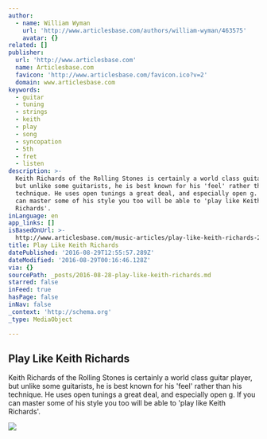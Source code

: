 ```yaml
---
author:
  - name: William Wyman
    url: 'http://www.articlesbase.com/authors/william-wyman/463575'
    avatar: {}
related: []
publisher:
  url: 'http://www.articlesbase.com'
  name: Articlesbase.com
  favicon: 'http://www.articlesbase.com/favicon.ico?v=2'
  domain: www.articlesbase.com
keywords:
  - guitar
  - tuning
  - strings
  - keith
  - play
  - song
  - syncopation
  - 5th
  - fret
  - listen
description: >-
  Keith Richards of the Rolling Stones is certainly a world class guitar player,
  but unlike some guitarists, he is best known for his 'feel' rather than his
  technique. He uses open tunings a great deal, and especially open g. If you
  can master some of his style you too will be able to 'play like Keith
  Richards'.
inLanguage: en
app_links: []
isBasedOnUrl: >-
  http://www.articlesbase.com/music-articles/play-like-keith-richards-2389941.html
title: Play Like Keith Richards
datePublished: '2016-08-29T12:55:57.289Z'
dateModified: '2016-08-29T00:16:46.128Z'
via: {}
sourcePath: _posts/2016-08-28-play-like-keith-richards.md
starred: false
inFeed: true
hasPage: false
inNav: false
_context: 'http://schema.org'
_type: MediaObject

---
```

<article style=""><h1>Play Like Keith Richards</h1><p>Keith Richards of the Rolling Stones is certainly a world class guitar player, but unlike some guitarists, he is best known for his 'feel' rather than his technique. He uses open tunings a great deal, and especially open g. If you can master some of his style you too will be able to 'play like Keith Richards'.</p><img src="http://images.articlesbase.com/categories_en/19/80/008.jpg" /></article>